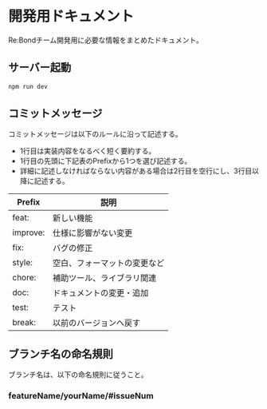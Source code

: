 # 開発用ドキュメント
Re:Bondチーム開発用に必要な情報をまとめたドキュメント。

## サーバー起動

```bash
npm run dev
```

## コミットメッセージ
コミットメッセージは以下のルールに沿って記述する。
- 1行目は実装内容をなるべく短く要約する。
- 1行目の先頭に下記表のPrefixから1つを選び記述する。
- 詳細に記述しなければならない内容がある場合は2行目を空行にし、3行目以降に記述する。

| Prefix  |  説明  |
| ------- | ------ |
| feat:   | 新しい機能 |
| improve:| 仕様に影響がない変更 |
| fix:    | バグの修正 |
| style:  | 空白、フォーマットの変更など |
| chore:  |  補助ツール、ライブラリ関連 |
| doc:    | ドキュメントの変更・追加 |
| test:   | テスト |
| break:  | 以前のバージョンへ戻す |

## ブランチ名の命名規則

ブランチ名は、以下の命名規則に従うこと。
### featureName/yourName/#issueNum